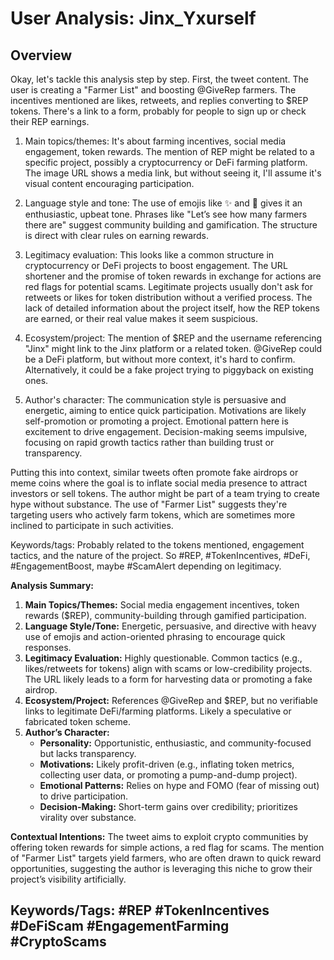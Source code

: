 # User Analysis: Jinx_Yxurself

## Overview

<think>
Okay, let's tackle this analysis step by step. First, the tweet content. The user is creating a "Farmer List" and boosting @GiveRep farmers. The incentives mentioned are likes, retweets, and replies converting to $REP tokens. There's a link to a form, probably for people to sign up or check their REP earnings.

1. Main topics/themes: It's about farming incentives, social media engagement, token rewards. The mention of REP might be related to a specific project, possibly a cryptocurrency or DeFi farming platform. The image URL shows a media link, but without seeing it, I'll assume it's visual content encouraging participation.

2. Language style and tone: The use of emojis like ✨ and 🙌 gives it an enthusiastic, upbeat tone. Phrases like "Let’s see how many farmers there are" suggest community building and gamification. The structure is direct with clear rules on earning rewards.

3. Legitimacy evaluation: This looks like a common structure in cryptocurrency or DeFi projects to boost engagement. The URL shortener and the promise of token rewards in exchange for actions are red flags for potential scams. Legitimate projects usually don't ask for retweets or likes for token distribution without a verified process. The lack of detailed information about the project itself, how the REP tokens are earned, or their real value makes it seem suspicious.

4. Ecosystem/project: The mention of $REP and the username referencing "Jinx" might link to the Jinx platform or a related token. @GiveRep could be a DeFi platform, but without more context, it's hard to confirm. Alternatively, it could be a fake project trying to piggyback on existing ones.

5. Author's character: The communication style is persuasive and energetic, aiming to entice quick participation. Motivations are likely self-promotion or promoting a project. Emotional pattern here is excitement to drive engagement. Decision-making seems impulsive, focusing on rapid growth tactics rather than building trust or transparency.

Putting this into context, similar tweets often promote fake airdrops or meme coins where the goal is to inflate social media presence to attract investors or sell tokens. The author might be part of a team trying to create hype without substance. The use of "Farmer List" suggests they're targeting users who actively farm tokens, which are sometimes more inclined to participate in such activities.

Keywords/tags: Probably related to the tokens mentioned, engagement tactics, and the nature of the project. So #REP, #TokenIncentives, #DeFi, #EngagementBoost, maybe #ScamAlert depending on legitimacy.
</think>

**Analysis Summary:**  
1. **Main Topics/Themes:** Social media engagement incentives, token rewards ($REP), community-building through gamified participation.  
2. **Language Style/Tone:** Energetic, persuasive, and directive with heavy use of emojis and action-oriented phrasing to encourage quick responses.  
3. **Legitimacy Evaluation:** Highly questionable. Common tactics (e.g., likes/retweets for tokens) align with scams or low-credibility projects. The URL likely leads to a form for harvesting data or promoting a fake airdrop.  
4. **Ecosystem/Project:** References @GiveRep and $REP, but no verifiable links to legitimate DeFi/farming platforms. Likely a speculative or fabricated token scheme.  
5. **Author’s Character:**  
   - **Personality:** Opportunistic, enthusiastic, and community-focused but lacks transparency.  
   - **Motivations:** Likely profit-driven (e.g., inflating token metrics, collecting user data, or promoting a pump-and-dump project).  
   - **Emotional Patterns:** Relies on hype and FOMO (fear of missing out) to drive participation.  
   - **Decision-Making:** Short-term gains over credibility; prioritizes virality over substance.  

**Contextual Intentions:** The tweet aims to exploit crypto communities by offering token rewards for simple actions, a red flag for scams. The mention of "Farmer List" targets yield farmers, who are often drawn to quick reward opportunities, suggesting the author is leveraging this niche to grow their project’s visibility artificially.  

**Keywords/Tags:** #REP #TokenIncentives #DeFiScam #EngagementFarming #CryptoScams
---
